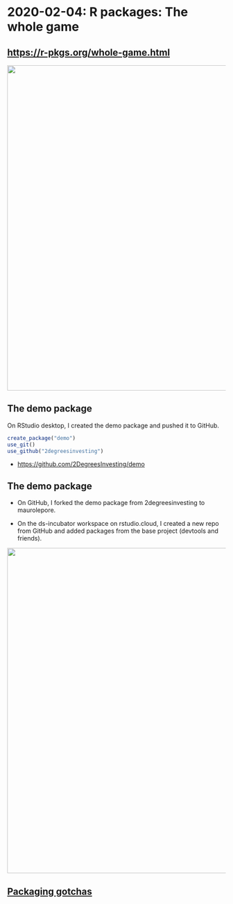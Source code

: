 # 2020-02-04: R packages: The whole game



## <https://r-pkgs.org/whole-game.html>

<img src="https://i.imgur.com/spXKlG3.png" align="center" width = 750 />



## The demo package

On RStudio desktop, I created the demo package and pushed it to GitHub.

```R
create_package("demo")
use_git()
use_github("2degreesinvesting")
```

* <https://github.com/2DegreesInvesting/demo>

## The demo package

* On GitHub, I forked the demo package from 2degreesinvesting to maurolepore.

* On the ds-incubator workspace on rstudio.cloud, I created a new repo from GitHub and added packages from the base project (devtools and friends).

<img src="https://i.imgur.com/hmsP7WH.png" align="center" width = 750 />



## [Packaging gotchas](https://2degreesinvesting.github.io/ds-incubator/gotchas-when-moving-code-from-a-script-to-an-r-package.html)
